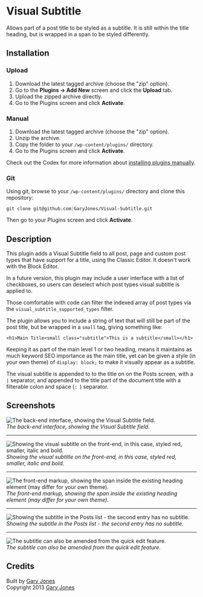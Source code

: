 # Visual Subtitle

Allows part of a post title to be styled as a subtitle. It is still within the title heading, but is wrapped in a span to be styled differently.

## Installation

### Upload

1. Download the latest tagged archive (choose the "zip" option).
2. Go to the __Plugins -> Add New__ screen and click the __Upload__ tab.
3. Upload the zipped archive directly.
4. Go to the Plugins screen and click __Activate__.

### Manual

1. Download the latest tagged archive (choose the "zip" option).
2. Unzip the archive.
3. Copy the folder to your `/wp-content/plugins/` directory.
4. Go to the Plugins screen and click __Activate__.

Check out the Codex for more information about [installing plugins manually](http://codex.wordpress.org/Managing_Plugins#Manual_Plugin_Installation).

### Git

Using git, browse to your `/wp-content/plugins/` directory and clone this repository:

`git clone git@github.com:GaryJones/Visual-Subtitle.git`

Then go to your Plugins screen and click __Activate__.

## Description 

This plugin adds a Visual Subtitle field to all post, page and custom post types that have support for a title, using the Classic Editor. It doesn't work with the Block Editor.

In a future version, this plugin may include a user interface with a list of checkboxes, so users can deselect which post types visual subtitle is applied to.

Those comfortable with code can filter the indexed array of post types via the `visual_subtitle_supported_types` filter.

The plugin allows you to include a string of text that will still be part of the post title, but be wrapped in a `small` tag, giving something like:

`<h1>Main Title<small class="subtitle">This is a subtitle</small></h1>`

Keeping it as part of the main level 1 or two heading, means it maintains as much keyword SEO importance as the main title, yet can be given a style (in your own theme) of `display: block;` to make it visually appear as a subtitle.

The visual subtitle is appended to to the title on on the Posts screen, with a ` | ` separator, and appended to the title part of the document title with a filterable colon and space (`: `) separator.

## Screenshots

![The back-end interface, showing the Visual Subtitle field.](https://raw.github.com/GaryJones/Visual-Subtitle/develop/.wordpress-org/screenshot-1.png)  
_The back-end interface, showing the Visual Subtitle field._

---

![Showing the visual subtitle on the front-end, in this case, styled red, smaller, italic and bold.](https://raw.github.com/GaryJones/Visual-Subtitle/develop/.wordpress-org/screenshot-2.png)  
_Showing the visual subtitle on the front-end, in this case, styled red, smaller, italic and bold._

---

![The front-end markup, showing the span inside the existing heading element (may differ for your own theme).](https://raw.github.com/GaryJones/Visual-Subtitle/develop/.wordpress-org/screenshot-3.png)  
_The front-end markup, showing the span inside the existing heading element (may differ for your own theme)._

---

![Showing the subtitle in the Posts list - the second entry has no subtitle.](https://raw.github.com/GaryJones/Visual-Subtitle/develop/.wordpress-org/screenshot-4.png)  
_Showing the subtitle in the Posts list - the second entry has no subtitle._

---

![The subtitle can also be amended from the quick edit feature.](https://raw.github.com/GaryJones/Visual-Subtitle/develop/.wordpress-org/screenshot-5.png)  
_The subtitle can also be amended from the quick edit feature._

## Credits

Built by [Gary Jones](https://twitter.com/GaryJ)  
Copyright 2013 [Gary Jones](https://garyjones.io/)
